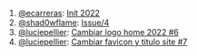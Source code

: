 1. [@ecarreras](https://github.com/ecarreras): [Init 2022](https://github.com/GeeksCAT/hacktoberfest-2022/pull/1)
2. [@shad0wflame](http://github.com/shad0wflame): [Issue/4](https://github.com/ctrl-alt-d/fressa/pull/5)
3. [@luciepellier](https://github.com/luciepellier): [Cambiar logo home 2022 #6](https://github.com/HacktoberfestES/hacktoberfestES2022-web/pull/6)
3. [@luciepellier](https://github.com/luciepellier): [Cambiar favicon y titulo site #7](https://github.com/HacktoberfestES/hacktoberfestES2022-web/pull/7)
